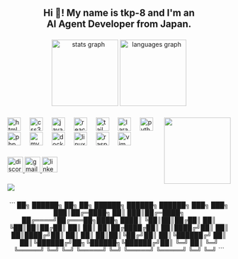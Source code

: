 
<h2 align="center">Hi 👋! My name is tkp-8 and I'm an <br>AI Agent Developer from Japan.</h2>

###

<div align="center">
  <img src="https://github-readme-stats.vercel.app/api?username=tkp-8&hide_title=false&hide_rank=false&show_icons=true&include_all_commits=true&count_private=true&disable_animations=true&theme=dracula&locale=en&hide_border=false" height="150" alt="stats graph"  />
  <img src="https://github-readme-stats.vercel.app/api/top-langs?username=tkp-8&locale=en&hide_title=false&layout=compact&card_width=320&langs_count=10&theme=dracula&hide_border=false" height="150" alt="languages graph"  />
</div>

###

<img align="right" height="150" src="https://media.tenor.com/JBE4pIpmhBgAAAAM/ponke-ponkesol.gif"  />

###

<div align="left">
  <img src="https://cdn.jsdelivr.net/gh/devicons/devicon/icons/html5/html5-original.svg" height="30" alt="html5 logo"  />
  <img width="12" />
  <img src="https://cdn.jsdelivr.net/gh/devicons/devicon/icons/css3/css3-original.svg" height="30" alt="css3 logo"  />
  <img width="12" />
  <img src="https://cdn.jsdelivr.net/gh/devicons/devicon/icons/javascript/javascript-original.svg" height="30" alt="javascript logo"  />
  <img width="12" />
  <img src="https://cdn.jsdelivr.net/gh/devicons/devicon/icons/react/react-original.svg" height="30" alt="react logo"  />
  <img width="12" />
  <img src="https://cdn.jsdelivr.net/gh/devicons/devicon/icons/tailwindcss/tailwindcss-original-wordmark.svg" height="30" alt="tailwindcss logo"  />
  <img width="12" />
  <img src="https://cdn.jsdelivr.net/gh/devicons/devicon/icons/laravel/laravel-original.svg" height="30" alt="laravel logo"  />
  <img width="12" />
  <img src="https://cdn.jsdelivr.net/gh/devicons/devicon/icons/python/python-original.svg" height="30" alt="python logo"  />
  <img width="12" />
  <img src="https://cdn.jsdelivr.net/gh/devicons/devicon/icons/php/php-original.svg" height="30" alt="php logo"  />
  <img width="12" />
  <img src="https://cdn.jsdelivr.net/gh/devicons/devicon/icons/mysql/mysql-original.svg" height="30" alt="mysql logo"  />
  <img width="12" />
  <img src="https://cdn.jsdelivr.net/gh/devicons/devicon/icons/docker/docker-original.svg" height="30" alt="docker logo"  />
  <img width="12" />
  <img src="https://cdn.jsdelivr.net/gh/devicons/devicon/icons/linux/linux-original.svg" height="30" alt="linux logo"  />
  <img width="12" />
  <img src="https://cdn.jsdelivr.net/gh/devicons/devicon/icons/raspberrypi/raspberrypi-original.svg" height="30" alt="raspberrypi logo"  />
  <img width="12" />
  <img src="https://cdn.jsdelivr.net/gh/devicons/devicon/icons/vim/vim-original.svg" height="30" alt="vim logo"  />
</div>

###

<div align="left">
  <a href="https://discord.com/users/tkp_8" target="_blank">
    <img src="https://img.shields.io/static/v1?message=Discord&logo=discord&label=&color=7289DA&logoColor=white&labelColor=&style=for-the-badge" height="35" alt="discord logo"  />
  </a>
  <a href="tom@10l10.com" target="_blank">
    <img src="https://img.shields.io/static/v1?message=Gmail&logo=gmail&label=&color=D14836&logoColor=white&labelColor=&style=for-the-badge" height="35" alt="gmail logo"  />
  </a>
  <a href="https://www.linkedin.com/in/tom-s-150818334/" target="_blank">
    <img src="https://img.shields.io/static/v1?message=LinkedIn&logo=linkedin&label=&color=0077B5&logoColor=white&labelColor=&style=for-the-badge" height="35" alt="linkedin logo"  />
  </a>
</div>

###


<div align="left">
  <img src="https://profile-counter.glitch.me/tkp-8/count.svg?"  />
</div>

###
<div align="center">
<p>
  ```
 ██╗ ██████╗  ██╗  ██╗ ██████╗     ██████╗ ██████╗ ███╗   ███╗
███║██╔═████╗ ██║ ███║██╔═████╗   ██╔════╝██╔═══██╗████╗ ████║
╚██║██║██╔██║ ██║ ╚██║██║██╔██║   ██║     ██║   ██║██╔████╔██║
 ██║████╔╝██║ ██║  ██║████╔╝██║   ██║     ██║   ██║██║╚██╔╝██║
 ██║╚██████╔╝ ██║  ██║╚██████╔╝██╗╚██████╗╚██████╔╝██║ ╚═╝ ██║
 ╚═╝ ╚═════╝  ╚═╝  ╚═╝ ╚═════╝ ╚═╝ ╚═════╝ ╚═════╝ ╚═╝     ╚═╝
  ```
</p>
</div>
